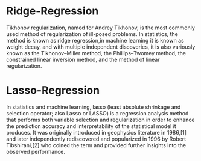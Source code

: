 # Ridge-Regression
Tikhonov regularization, named for Andrey Tikhonov, is the most commonly used method of regularization of ill-posed problems. 
In statistics, the method is known as ridge regression,in machine learning it is known as weight decay,
and with multiple independent discoveries, it is also variously
known as the Tikhonov–Miller method, the Phillips–Twomey method,
the constrained linear inversion method, and the method of linear regularization.

# Lasso-Regression
In statistics and machine learning, lasso (least absolute shrinkage and selection operator; also Lasso or LASSO) 
is a regression analysis method that performs both variable selection and 
regularization in order to enhance the prediction accuracy and interpretability of 
the statistical model it produces. It was originally introduced in geophysics 
literature in 1986,[1] and later independently rediscovered and popularized in
1996 by Robert Tibshirani,[2] who coined the term and provided further insights
into the observed performance. 

